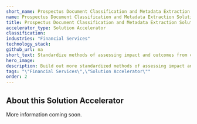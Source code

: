 ```yaml
---
short_name: Prospectus Document Classification and Metadata Extraction
name: Prospectus Document Classification and Metadata Extraction Solution Accelerator
title: Prospectus Document Classification and Metadata Extraction Solution Accelerator
accelerator_type: Solution Accelerator
classification: 
industries: "Financial Services"
technology_stack: 
github_url: na
short_text: Standardize methods of assessing impact and outcomes from certain opaque asset classes (e.g. ESG).
hero_image: 
description: Build out more standardized methods of assessing impact and outcomes from certain opaque asset classes (e.g. ESG).  Use in municipal bond offerings and/or emerging asset classes with the help of human-assisted labelling, train against a broader data set.
tags: "\"Financial Services\",\"Solution Accelerator\""
order: 2
---
```

## About this Solution Accelerator

More information coming soon.
